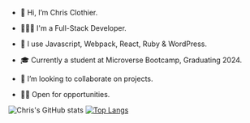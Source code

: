 - 👋 Hi, I’m Chris Clothier.
  
- 👨🏻‍💻 I'm a Full-Stack Developer.
  
- 👀 I use Javascript, Webpack, React, Ruby & WordPress.
  
- 🎓 Currently a student at Microverse Bootcamp, Graduating 2024.
  
- 🤲 I’m looking to collaborate on projects.
  
- 👷🏻 Open for opportunities.

![Chris's GitHub stats](https://github-readme-stats.vercel.app/api?username=crclothier&show_icons=true&theme=radical)
[![Top Langs](https://github-readme-stats.vercel.app/api/top-langs/?username=crclothier&layout=compact&theme=radical)](https://github.com/anuraghazra/github-readme-stats)
